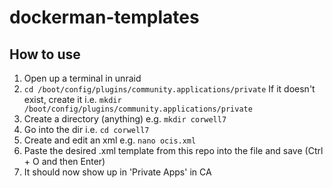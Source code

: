 # dockerman-templates
## How to use
1. Open up a terminal in unraid
2. ```cd /boot/config/plugins/community.applications/private``` If it doesn't exist, create it i.e. ```mkdir /boot/config/plugins/community.applications/private```
3. Create a directory (anything) e.g. ```mkdir corwell7```
4. Go into the dir i.e. ```cd corwell7```
5. Create and edit an xml e.g. ```nano ocis.xml```
6. Paste the desired .xml template from this repo into the file and save (Ctrl + O and then Enter)
7. It should now show up in 'Private Apps' in CA
